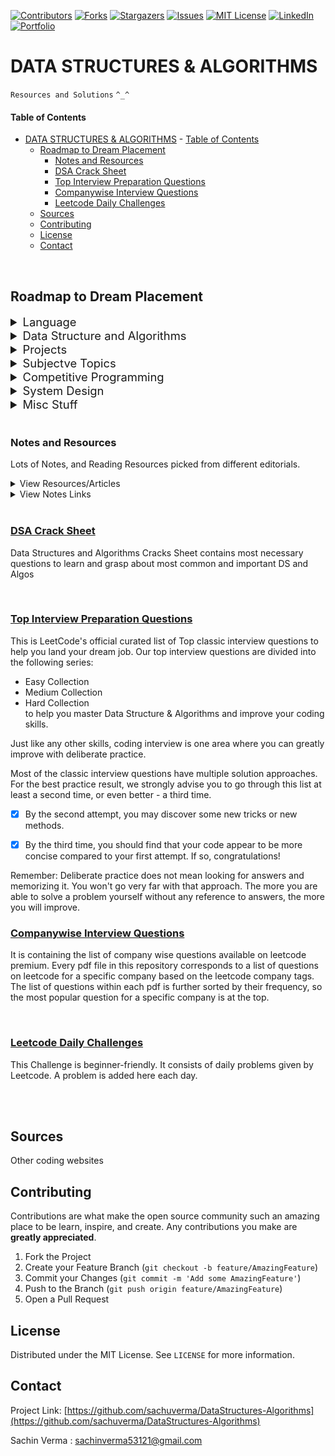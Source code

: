 [![Contributors][contributors-sachu]][contributors-url]
[![Forks][forks-sachu]][forks-url]
[![Stargazers][stars-sachu]][stars-url]
[![Issues][issues-sachu]][issues-url]
[![MIT License][license-sachu]][license-url]
[![LinkedIn][linkedin-sachu]][linkedin-url]
[![Portfolio][portfolio-sachu]][portfolio-url]

# DATA STRUCTURES & ALGORITHMS
`Resources and Solutions` `^_^`


#### Table of Contents

- [DATA STRUCTURES & ALGORITHMS](#data-structures--algorithms)
      - [Table of Contents](#table-of-contents)
  - [Roadmap to Dream Placement](#roadmap-to-dream-placement)
    - [Notes and Resources](#notes-and-resources)
    - [DSA Crack Sheet](#dsa-crack-sheet)
    - [Top Interview Preparation Questions](#top-interview-preparation-questions)
    - [Companywise Interview Questions](#companywise-interview-questions)
    - [Leetcode Daily Challenges](#leetcode-daily-challenges)
  - [Sources](#sources)
  - [Contributing](#contributing)
  - [License](#license)
  - [Contact](#contact)
  

<br />

## Roadmap to Dream Placement
<details>
  <summary style="font-size:1.15rem;">Language</summary>
  
  - Intent
    * Familiarity with Syntax
    * Familiarity with all keywords & Basic Concepts
    * main focus is on, that are you comfortable in writing code with your preferred language
  - Choices
     * C++
       * Refrences: 
         * [cpprefrences](https://en.cppreference.com/w/cpp)
         * [tutorialspoint](https://www.tutorialspoint.com/cplusplus/index.htm)
         * [cplusplus](http://www.cplusplus.com/reference/)
       * Time Required:
         * 1-2 weeks
         * 1-2 hrs/day
     * Java
       * Refrences:
         * [Tutorialpoint](https://www.tutorialspoint.com/java/index.htm)
         * [GFG](https://www.geeksforgeeks.org/java/)
       * Time Required: same as above
     * Python
       * Refrences:
         * [Tutorialspoint](https://www.tutorialspoint.com/python/index.htm)
         * [w3schools](https://www.w3schools.com/python/)
       * Time Required: same as above
       * **Important Callout:** Some companies don't allow python as a coice in their online coding test, so prepare accordingly
</details>

<details>
  <summary style="font-size:1.15rem;">Data Structure and Algorithms</summary>

  * Without this, No Software Engineering Interview, in a tech giant can be cracked
    * Follow the DSA Crack Sheet List given below
    * Time Required
      * 2-3 months
      * 6-8 questions/day
      * 3-6 hrs/day

</details>

<details>
  <summary style="font-size:1.15rem;">Projects</summary>
  
  * You need some projects to showcase your skills to your interviewer
    * Choices
      * Mobile Development
      * Web Development
      * Machine Leraning
      * Some other stuff (like, Blockchain, IOT, etc)
    * Time Required: 3 months (doing on weekends 6-8 hours)

</details>

<details>
  <summary style="font-size:1.15rem;">Subjectve Topics</summary>
  
  * Do a Subsequent reading, revision any day you get time
    * Operating System
    * OOPS, Object Oriented Skills
    * DBMS, Databse Management
    * Computer Networking
  
</details>

<details>
  <summary style="font-size:1.15rem;">Competitive Programming</summary>

  * CP needs time, it's not somthing thant you can master in 2 months, We will get comfortable with online platorms and get a taste of competitive programming
  * Leetcode questions nearly 150-200 questions
    * Category  
      * Easy: 30%
      * Medium: 50%
      * Hard: 20%
  * If time allows then go for Codeforces div2 Level A,B and C question
  * Time Required
    * 150-200 Questions
    * 2 months
    * 3-4 Ques/day

</details>

<details>
  <summary style="font-size:1.15rem;">System Design</summary>

  * Tech Level
    * System's overview like we will use this queue with DynamoDB and a acheduler with justification of why we are using this DB, SQS, SNS, multithreading, etc.
    * for SDE-1 equivalent positions, this level is somewhat rare
  * Normal Understanding
    * knowledge of dividing system & creating a rough DFD of system
    * knowledge of DB Schema creation
    * able to create problem-solving logic or not
    * Time Required: Just need some reading of artiles/notes, can be pursued parallely
  * Great Resources
    * [Grokking](https://github.com/lei-hsia/grokking-system-design/blob/master/README.md)
    * [Primer](https://github.com/donnemartin/system-design-primer/blob/master/README.md)
</details>

<details>
  <summary style="font-size:1.15rem;">Misc Stuff</summary>

  * [Aptitude/Reasoning](https://www.geeksforgeeks.org/quiz-corner-gq/)
    * Do some mock tests to gain confidence
  * Basic Programming MCQ
    * [C/C++/Java/Python fundamentals](https://www.geeksforgeeks.org/quiz-corner-gq/)
    * Print output type questions
    * Time/space complexity Questions
    * [SQL Queries](https://www.geeksforgeeks.org/dbms-gq/sql-gq/)
  * [Puzzles](https://www.geeksforgeeks.org/puzzles/)
  * [Always go through 50-60 interview experiences before interview](https://www.geeksforgeeks.org/company-interview-corner/)
</details>

<br />

###  Notes and Resources
Lots of Notes, and Reading Resources picked from different editorials.

<details>
  <summary>View Resources/Articles</summary>

  - [CPP Data Structures, Algorithms, and STL Sheet](./Resources/Articles/CPP-STL.md)
  - [CPP Syntax Cheet Sheet](./Resources/Articles/CPP-SYNTAX.md)
</details>

<details>
  <summary>View Notes Links</summary>
  
  - [Dynamic Programming and Bit Masking](./Resources/Notes/Dynamic%20Programming%20and%20Bit%20Masking.md)
  - [Disjoint Set Union (Union Find)](./Resources/Notes/Disjoint%20Set%20Union.md)
</details>

<br />

###  [DSA Crack Sheet](./DSA%20Crack%20Sheet)
Data Structures and Algorithms Cracks Sheet contains most necessary questions to learn and grasp about most common and important DS and Algos 
  <!-- ### [Questions List](./DSA%20Crack%20Sheet) -->

<br />


###  [Top Interview Preparation Questions](./Leetcode%20Top%20Interview%20Questions)
This is LeetCode's official curated list of Top classic interview questions to help you land your dream job. Our top interview questions are divided into the following series:

- Easy Collection
- Medium Collection
- Hard Collection    
to help you master Data Structure & Algorithms and improve your coding skills.

Just like any other skills, coding interview is one area where you can greatly improve with deliberate practice.

Most of the classic interview questions have multiple solution approaches. For the best practice result, we strongly advise you to go through this list at least a second time, or even better - a third time.

- [x] By the second attempt, you may discover some new tricks or new methods. 

- [x] By the third time, you should find that your code appear to be more concise compared to your first attempt. If so, congratulations!

Remember: Deliberate practice does not mean looking for answers and memorizing it. You won't go very far with that approach. The more you are able to solve a problem yourself without any reference to answers, the more you will improve.
<br />

###  [Companywise Interview Questions](./Companywise%20Questions)
It is containing the list of company wise questions available on leetcode premium.
Every pdf file in this repository corresponds to a list of questions on leetcode for a specific company based on the leetcode company tags. The list of questions within each pdf is further sorted by their frequency, so the most popular question for a specific company is at the top.
<!-- ### [Question List](./Companywise%20Questions)   -->

<br />

###  [Leetcode Daily Challenges](./Leetcode%20Daily%20Challenge)
This Challenge is beginner-friendly. It consists of daily problems given by Leetcode. 
A problem is added here each day.

<br />
<br />

## Sources
Other coding websites

<!-- CONTRIBUTING -->
## Contributing

Contributions are what make the open source community such an amazing place to be learn, inspire, and create. Any contributions you make are **greatly appreciated**.

1. Fork the Project
2. Create your Feature Branch (`git checkout -b feature/AmazingFeature`)
3. Commit your Changes (`git commit -m 'Add some AmazingFeature'`)
4. Push to the Branch (`git push origin feature/AmazingFeature`)
5. Open a Pull Request



<!-- LICENSE -->
## License

Distributed under the MIT License. See `LICENSE` for more information.


<!-- CONTACT -->
## Contact

Project Link: [https://github.com/sachuverma/DataStructures-Algorithms](https://github.com/sachuverma/DataStructures-Algorithms)

Sachin Verma : [sachinverma53121@gmail.com](sachinverma53121.gmail.com)




<!-- MARKDOWN LINKS & IMAGES -->
[contributors-sachu]: https://img.shields.io/github/contributors/sachuverma/DataStructures-Algorithms.svg?style=flat-square
[contributors-url]: https://github.com/sachuverma/DataStructures-Algorithms/graphs/contributors
[forks-sachu]: https://img.shields.io/github/forks/sachuverma/DataStructures-Algorithms.svg?style=flat-square
[forks-url]: https://github.com/sachuverma/DataStructures-Algorithms/network/members
[stars-sachu]: https://img.shields.io/github/stars/sachuverma/DataStructures-Algorithms.svg?style=flat-square
[stars-url]: https://github.com/sachuverma/DataStructures-Algorithms/stargazers
[issues-sachu]: https://img.shields.io/github/issues/sachuverma/DataStructures-Algorithms.svg?style=flat-square
[issues-url]: https://github.com/sachuverma/DataStructures-Algorithms/issues
[license-sachu]: https://img.shields.io/github/license/sachuverma/DataStructures-Algorithms.svg?style=flat-square
[license-url]: https://github.com/sachuverma/DataStructures-Algorithms/blob/master/LICENSE
[linkedin-sachu]: https://img.shields.io/badge/LinkedIn--yellow?style=flat-square&logo=linkedin
[linkedin-url]: https://www.linkedin.com/in/sachuverma/
[portfolio-sachu]: https://img.shields.io/badge/Portfolio--red?style=flat-square&logo=clickup
[portfolio-url]: https://sachin-verma.netlify.app/



